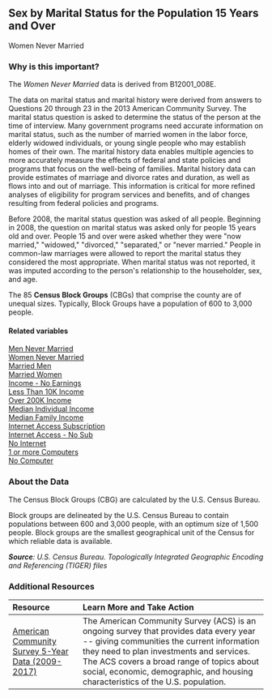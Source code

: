 ## Sex by Marital Status for the Population 15 Years and Over
Women Never Married

### Why is this important?
The *Women Never Married* data is derived from B12001_008E. 

The data on marital status and marital history were derived from answers to Questions 20 through 23 in the 2013 American Community Survey. The marital status question is asked to determine the status of the person at the time of interview. Many government programs need accurate information on marital status, such as the number of married women in the labor force, elderly widowed individuals, or young single people who may establish homes of their own. The marital history data enables multiple agencies to more accurately measure the effects of federal and state policies and programs that focus on the well-being of families. Marital history data can provide estimates of marriage and divorce rates and duration, as well as flows into and out of marriage. This information is critical for more refined analyses of eligibility for program services and benefits, and of changes resulting from federal policies and programs.

Before 2008, the marital status question was asked of all people. Beginning in 2008, the question on marital status was asked only for people 15 years old and over. People 15 and over were asked whether they were "now married," "widowed," "divorced," "separated," or "never married." People in common-law marriages were allowed to report the marital status they considered the most appropriate. When marital status was not reported, it was imputed according to the person's relationship to the householder, sex, and age.

The 85 **Census Block Groups** (CBGs) that comprise the county are of unequal sizes. Typically, Block Groups have a population of 600 to 3,000 people.

#### Related variables
<a href="javascript:void(0)" onclick="model.metricId = 'm33'">Men Never Married</a>  
<a href="javascript:void(0)" onclick="model.metricId = 'm34'">Women Never Married</a>  
<a href="javascript:void(0)" onclick="model.metricId = 'm36'">Married Men</a>   
<a href="javascript:void(0)" onclick="model.metricId = 'm42'">Married Women</a>   
<a href="javascript:void(0)" onclick="model.metricId = 'm43'">Income - No Earnings</a>  
<a href="javascript:void(0)" onclick="model.metricId = 'm44'">Less Than 10K Income</a>  
<a href="javascript:void(0)" onclick="model.metricId = 'm45'">Over 200K Income</a>   
<a href="javascript:void(0)" onclick="model.metricId = 'm46'">Median Individual Income</a>   
<a href="javascript:void(0)" onclick="model.metricId = 'm48'">Median Family Income</a>   
<a href="javascript:void(0)" onclick="model.metricId = 'm49'">Internet Access Subscription</a>  
<a href="javascript:void(0)" onclick="model.metricId = 'm50'">Internet  Access - No Sub</a>  
<a href="javascript:void(0)" onclick="model.metricId = 'm64'">No Internet</a>   
<a href="javascript:void(0)" onclick="model.metricId = 'm65'">1 or more  Computers</a>   
<a href="javascript:void(0)" onclick="model.metricId = 'm35'">No Computer</a>   

### About the Data
The Census Block Groups (CBG) are calculated by the U.S. Census Bureau.

Block groups are delineated by the U.S. Census Bureau to contain populations between 600 and 3,000 people, with an optimum size of 1,500 people. Block groups are the smallest geographical unit of the Census for which reliable data is available.

_**Source**: U.S. Census Bureau. Topologically Integrated Geographic Encoding and Referencing (TIGER) files_

### Additional Resources
|Resource | Learn More and Take Action | 
|:--- | :--- |
|[American Community Survey 5-Year Data (2009-2017)](https://www.census.gov/data/developers/data-sets/acs-5year.html)| The American Community Survey (ACS) is an ongoing survey that provides data every year -- giving communities the current information they need to plan investments and services. The ACS covers a broad range of topics about social, economic, demographic, and housing characteristics of the U.S. population.

